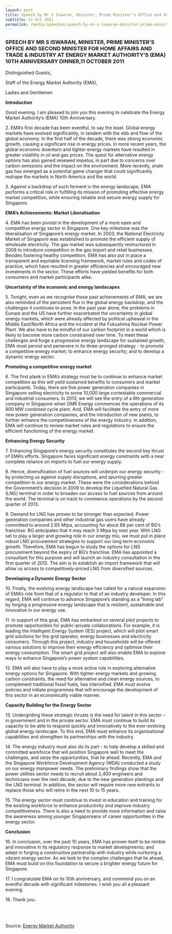 ```yaml
---
layout: post
title: Speech by Mr S Iswaran, Minister, Prime Minister’s Office and Second Minister for Home Affairs and Trade & Industry at Energy Market Authority’s (EMA) 10th Anniversary Dinner,11 October 2011
subtitle: 11 Oct 2011
permalink: /media/speeches/speech-by-mr-s-iswaran-minister-prime-minister-s-office-and-second-minister-for-home-affairs-and-trade-industry-at-energy-market-authority-s-(ema)-10th-anniversary-dinner-11-october-2011
---
```


### SPEECH BY MR S ISWARAN, MINISTER, PRIME MINISTER’S OFFICE AND SECOND MINISTER FOR HOME AFFAIRS AND TRADE & INDUSTRY AT ENERGY MARKET AUTHORITY’S (EMA) 10TH ANNIVERSARY DINNER,11 OCTOBER 2011

Distinguished Guests,

Staff of the Energy Market Authority (EMA),

Ladies and Gentlemen

**Introduction**

Good evening. I am pleased to join you this evening to celebrate the Energy Market Authority’s (EMA) 10th Anniversary.

2.&nbsp;EMA’s first decade has been eventful, to say the least. Global energy markets have evolved significantly, in tandem with the ebb and flow of the global economy. In the first half of the decade, there was strong economic growth, causing a significant rise in energy prices. In more recent years, the global economic downturn and tighter energy markets have resulted in greater volatility in oil and gas prices. The quest for alternative energy options has also gained renewed impetus, in part due to concerns over carbon emissions and the impact on the environment. More recently, shale gas has emerged as a potential game changer that could significantly reshape the markets in North America and the world.

3.&nbsp;Against a backdrop of such ferment in the energy landscape, EMA performs a critical role in fulfilling its mission of promoting effective energy market competition, while ensuring reliable and secure energy supply for Singapore.

**EMA’s Achievements: Market Liberalisation**

4.&nbsp;EMA has been pivotal in the development of a more open and competitive energy sector in Singapore. One key milestone was the liberalisation of Singapore’s energy market. In 2003, the National Electricity Market of Singapore was established to promote the efficient supply of wholesale electricity. The gas market was subsequently restructured in 2008 to introduce competition in the gas import and retail businesses. Besides fostering healthy competition, EMA has also put in place a transparent and equitable licensing framework, market rules and codes of practice, which have resulted in greater efficiencies and encouraged new investments in the sector. These efforts have yielded benefits for both consumers and market participants alike.

**Uncertainty of the economic and energy landscapes**


5.&nbsp;Tonight, even as we recognise these past achievements of EMA, we are also reminded of the persistent flux in the global energy backdrop, and the challenges it continues to pose. In the past year alone, the problems in Europe and the US have further exacerbated the uncertainty in global energy markets, which were already affected by political upheaval in the Middle East/North Africa and the incident at the Fukushima Nuclear Power Plant. We also have to be mindful of our carbon footprint in a world which is likely to become more carbon constrained over time. To meet these challenges and forge a progressive energy landscape for sustained growth, EMA must persist and persevere in its three-pronged strategy - to promote a competitive energy market; to enhance energy security; and to develop a dynamic energy sector.

**Promoting a competitive energy market**

6.&nbsp;The first plank in EMA’s strategy must be to continue to enhance market competition as this will yield sustained benefits to consumers and market participants. Today, there are five power generation companies in Singapore selling electricity to some 10,000 large contestable commercial and industrial consumers. In 2013, we will see the entry of a 6th generation company in Singapore when GMR Energy commences the operations of its 800 MW combined cycle plant. And, EMA will facilitate the entry of more new power generation companies, and the introduction of new plants, to further enhance the competitiveness of the energy industry. In addition, EMA will continue to review market rules and regulations to ensure the efficient functioning of the energy market.

**Enhancing Energy Security**

7.&nbsp;Enhancing Singapore’s energy security constitutes the second key thrust of EMA’s efforts. Singapore faces significant energy constraints with a near complete reliance on imports to fuel our energy supply.

8.&nbsp;Hence, diversification of fuel sources will underpin our energy security - by protecting us against supply disruptions, and spurring greater competition in our energy market. These were the considerations behind the Government’s decision in 2009 to develop the Liquefied Natural Gas (LNG) terminal in order to broaden our access to fuel sources from around the world. The terminal is on track to commence operations by the second quarter of 2013.

9.&nbsp;Demand for LNG has proven to be stronger than expected. Power generation companies and other industrial gas users have already committed to around 2.65 Mtpa, accounting for about 88 per cent of BG’s franchise. BG anticipates that it may reach 3 Mtpa by next year. With LNG set to play a larger and growing role in our energy mix, we must put in place robust LNG procurement strategies to support our long term economic growth. Therefore, EMA has begun to study the options for LNG procurement beyond the expiry of BG’s franchise. EMA has appointed a consultant for this purpose and will launch an industry consultation in the first quarter of 2012. The aim is to establish an import framework that will allow us access to competitively-priced LNG from diversified sources.

**Developing a Dynamic Energy Sector**

10.&nbsp;Finally, the evolving energy landscape has called for a natural expansion of EMA’s role from that of a regulator to that of an industry developer. In this regard, EMA will continue to advance Singapore’s standing as a “living lab” by forging a progressive energy landscape that is resilient, sustainable and innovative in our energy use.

11.&nbsp;In support of this goal, EMA has embarked on several pilot projects to promote opportunities for public-private collaborations. For example, it is leading the Intelligent Energy System (IES) project, which will pilot smart grid solutions for the grid operator, energy businesses and electricity consumers. Through this project, industry and households will be offered various solutions to improve their energy efficiency and optimise their energy consumption. The smart grid project will also enable EMA to explore ways to enhance Singapore’s power system capabilities.

12.&nbsp;EMA will also have to play a more active role in exploring alternative energy options for Singapore. With tighter energy markets and growing carbon constraints, the need for alternative and clean energy sources, to complement traditional fossil fuels, has intensified. EMA must evolve policies and initiate programmes that will encourage the development of this sector in an economically viable manner.

**Capacity Building for the Energy Sector**

13.&nbsp;Undergirding these strategic thrusts is the need for talent in this sector – in government and in the private sector. EMA must continue to build its capacity to be able to respond quickly and innovatively to the ever-evolving global energy landscape. To this end, EMA must enhance its organisational capabilities and strengthen its partnerships with the industry.

14.&nbsp;The energy industry must also do its part - to help develop a skilled and committed workforce that will position Singapore well to meet the challenges, and seize the opportunities, that lie ahead. Recently, EMA and the Singapore Workforce Development Agency (WDA) conducted a study on our energy manpower needs. The preliminary findings show that the power utilities sector needs to recruit about 2,400 engineers and technicians over the next decade, due to the new generation plantings and the LNG terminal. In addition, the sector will require more new entrants to replace those who will retire in the next 10 to 15 years.

15.&nbsp;The energy sector must continue to invest in education and training for the existing workforce to enhance productivity and improve industry competitiveness. There is also a need to provide more information and raise the awareness among younger Singaporeans of career opportunities in the energy sector.

**Conclusion**


16.&nbsp;In conclusion, over the past 10 years, EMA has proven itself to be nimble and innovative in its regulatory response to market developments; and adept in forging a constructive partnership with industry while nurturing a vibrant energy sector. As we look to the complex challenges that lie ahead, EMA must build on this foundation to secure a brighter energy future for Singapore.

17.&nbsp;I congratulate EMA on its 10th anniversary, and commend you on an eventful decade with significant milestones. I wish you all a pleasant evening.

18.&nbsp;Thank you.  
<br><br><br>



Source: [<a href="https://www.ema.gov.sg/speech.aspx?news_sid=20140609bot54WEvs7Lw" target="_blank">Energy Market Authority</a>](https://www.ema.gov.sg/speech.aspx?news_sid=20140609bot54WEvs7Lw)
